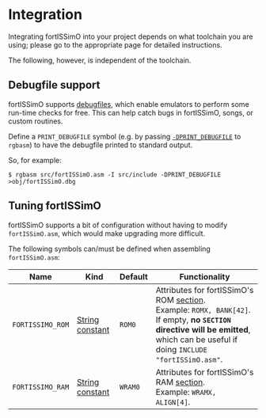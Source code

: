 # Integration

Integrating fortISSimO into your project depends on what toolchain you are using; please go to the appropriate page for detailed instructions.

The following, however, is independent of the toolchain.

## Debugfile support

fortISSimO supports [debugfiles](https://github.com/aaaaaa123456789/gb-debugfiles), which enable emulators to perform some run-time checks for free.
This can help catch bugs in fortISSimO, songs, or custom routines.

Define a `PRINT_DEBUGFILE` symbol (e.g. by passing [`-DPRINT_DEBUGFILE`](https://rgbds.gbdev.io/docs/v0.6.1/rgbasm.1#D) to `rgbasm`) to have the debugfile printed to standard output.

So, for example:

```console
$ rgbasm src/fortISSimO.asm -I src/include -DPRINT_DEBUGFILE >obj/fortISSimO.dbg
```

## Tuning fortISSimO

fortISSimO supports a bit of configuration without having to modify `fortISSimO.asm`, which would make upgrading more difficult.

The following symbols can/must be defined when assembling `fortISSimO.asm`:

Name             | Kind              | Default | Functionality
-----------------|-------------------|---------|---------------
`FORTISSIMO_ROM` | [String constant] | `ROM0`  | Attributes for fortISSimO's ROM [section].<br/>Example: `ROMX, BANK[42]`.<br/>If empty, **no `SECTION` directive will be emitted**, which can be useful if doing `INCLUDE "fortISSimO.asm"`.
`FORTISSIMO_RAM` | [String constant] | `WRAM0` | Attributes for fortISSimO's RAM [section].<br/>Example: `WRAMX, ALIGN[4]`.

[String constant]: https://rgbds.gbdev.io/docs/v0.6.1/rgbasm.5#Strong_constants
[section]: https://rgbds.gbdev.io/docs/v0.6.1/rgbasm.5/#SECTIONS
